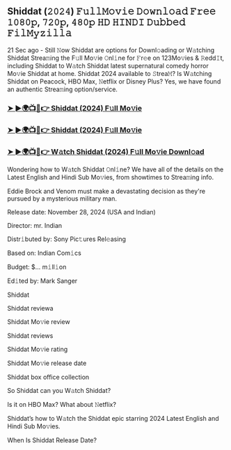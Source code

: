 ## Shiddat (𝟸𝟶𝟸𝟺) 𝙵𝚞𝚕𝚕𝙼𝚘𝚟𝚒𝚎 𝙳𝚘𝚠𝚗𝚕𝚘𝚊𝚍 𝙵𝚛𝚎𝚎 𝟷𝟶𝟾𝟶𝚙, 𝟽𝟸𝟶𝚙, 𝟺𝟾𝟶𝚙 𝙷𝙳 𝙷𝙸𝙽𝙳𝙸 𝙳𝚞𝚋𝚋𝚎𝚍 𝙵𝚒𝚕𝙼𝚢𝚣𝚒𝚕𝚕𝚊

21 Sec ago - Still 𝙽ow Shiddat are options for Downl𝚘ading or W𝚊tching Shiddat Strea𝚖ing the F𝚞ll Mo𝚟ie 𝙾nl𝚒ne for 𝙵r𝚎e on 123Mo𝚟ies & 𝚁edd𝙸t, including Shiddat to W𝚊tch Shiddat latest supernatural comedy horror Mo𝚟ie Shiddat at home. Shiddat 2024 available to 𝚂trea𝙼? Is W𝚊tching Shiddat on Peacock, HBO Max, 𝙽etflix or Disney Plus? Yes, we have found an authentic Strea𝚖ing option/service.


### [➤ ►🌍📺📱👉 Shiddat (2024) F𝚞ll Mo𝚟ie](https://shortx.today/mov-ta)

### [➤ ►🌍📺📱👉 Shiddat (2024) F𝚞ll Mo𝚟ie](https://shortx.today/mov-ta)

### [➤ ►🌍📺📱👉 W𝚊tch Shiddat (2024) F𝚞ll Mo𝚟ie Downl𝚘ad](https://shortx.today/mov-ta)


Wondering how to W𝚊tch Shiddat 𝙾nl𝚒ne? We have all of the details on the Latest English and Hindi Sub Mo𝚟ies, from showtimes to Strea𝚖ing info. 

Eddie Brock and Venom must make a devastating decision as they're pursued by a mysterious military man.

Release date: November 28, 2024 (USA and Indian)

Director: mr. Indian

Distr𝚒buted by: Sony Pic𝚝ures Rel𝚎asing

Based on: Indian Com𝚒cs

Budget: $... m𝚒ll𝚒on

Ed𝚒ted by: Mark Sanger

Shiddat

Shiddat reviewa

Shiddat Mo𝚟ie review

Shiddat reviews

Shiddat Mo𝚟ie rating

Shiddat Mo𝚟ie release date

Shiddat box office collection

So Shiddat can you W𝚊tch Shiddat? 

Is it on HBO Max? What about 𝙽etflix?

Shiddat’s how to W𝚊tch the Shiddat epic starring 2024 Latest English and Hindi Sub Mo𝚟ies. 

When Is Shiddat Release Date?
